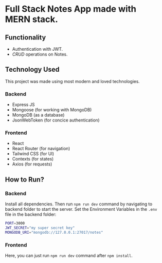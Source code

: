 # Full Stack Notes App made with **MERN** stack.

## Functionality

- Authentication with JWT.
- _CRUD_ operations on Notes.

## Technology Used

This project was made using most modern and loved technologies.

### Backend

- Express JS
- Mongoose (for working with MongoDB)
- MongoDB (as a database)
- JsonWebToken (for concice authentication)

### Frontend

- React
- React Router (for navigation)
- Tailwind CSS (for UI)
- Contexts (for states)
- Axios (for requests)

## How to Run?

### Backend

Install all dependencies. Then run `npm run dev` command by navigating to backend folder to start the server.
Set the Environment Variables in the `.env` file in the backend folder:

```bash
PORT=3000
JWT_SECRET="my super secret key"
MONGODB_URI="mongodb://127.0.0.1:27017/notes"
```

### Frontend

Here, you can just run `npm run dev` command after `npm install`.
